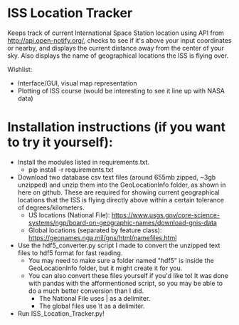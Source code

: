 # ISS Location Tracker

Keeps track of current International Space Station location using API from http://api.open-notify.org/, checks to see if it's above your input coordinates or nearby, and displays the current distance away from the center of your sky. Also displays the name of geographical locations the ISS is flying over.

Wishlist:

- Interface/GUI, visual map representation
- Plotting of ISS course (would be interesting to see it line up with NASA data)

# Installation instructions (if you want to try it yourself):
- Install the modules listed in requirements.txt.
    - pip install -r requirements.txt
- Download two database csv text files (around 655mb zipped, ~3gb unzipped) and unzip them into the GeoLocationInfo folder, as shown in here on github. These are required for showing current geographical locations that the ISS is flying directly above within a certain tolerance of degrees/kilometers.
    - US locations (National File): https://www.usgs.gov/core-science-systems/ngp/board-on-geographic-names/download-gnis-data
    - Global locations (separated by feature class): https://geonames.nga.mil/gns/html/namefiles.html
- Use the hdf5_converter.py script I made to convert the unzipped text files to hdf5 format for fast reading.
    - You may need to make sure a folder named "hdf5" is inside the GeoLocationInfo folder, but it might create it for you.
    - You can also convert these files yourself if you'd like to! It was done with pandas with the afformentioned script, so you may be able to do a much better conversion than I did.
        - The National File uses | as a delimiter.
        - The global files use \t as a delimiter.
- Run ISS_Location_Tracker.py!
